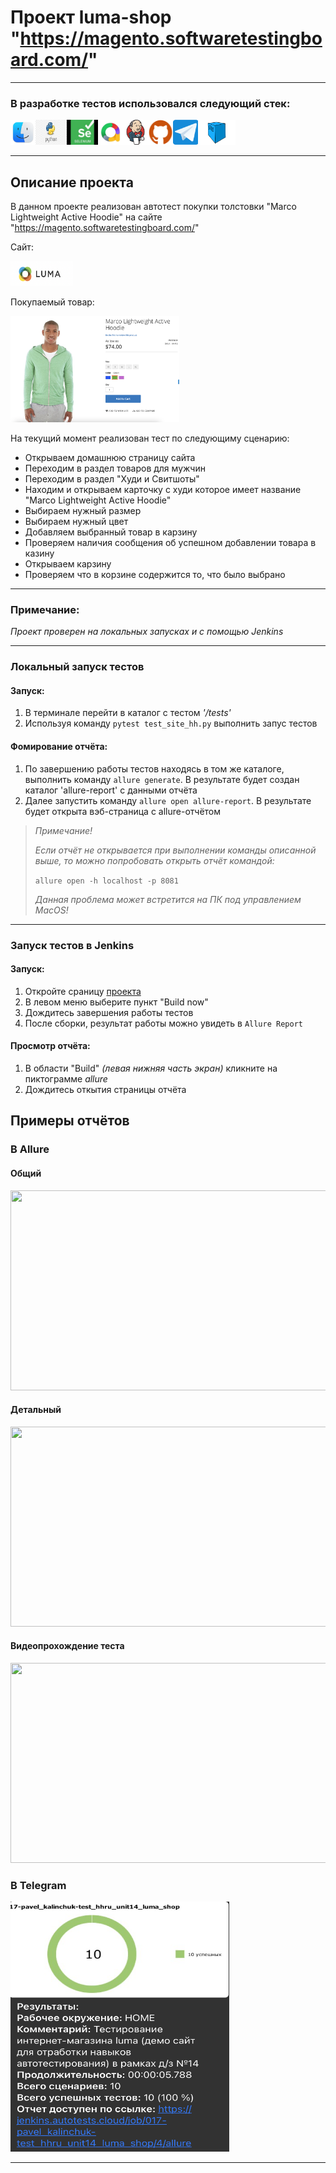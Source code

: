 # Проект luma-shop "https://magento.softwaretestingboard.com/"
___

### В разработке тестов использовался следующий стек:  
<img src="resources/macos.png" height="40" width="40" /><img src="resources/python.jpg" height="40" width="50" /><img src="resources/selenium.jpg" height="40" width="50" /><img src="resources/allure.png" height="40" width="40" /><img src="resources/jenkins.svg" height="40" width="40" /><img src="resources/github.png" height="40" width="40" /><img src="resources/telegram.png" height="40" width="40" /><img src="resources/selenoid.jpg" height="40" width="60" />
___

## Описание проекта
В данном проекте реализован автотест покупки толстовки "Marco Lightweight Active Hoodie" на сайте "https://magento.softwaretestingboard.com/"

Сайт:

<img src="resources/luma_shop.png" height="40" width="100" />

Покупаемый товар:

<img src="resources/hudies.png" height="170" width="270" />

На текущий момент реализован тест по следующиму сценарию:
- Открываем домашнюю страницу сайта
- Переходим в раздел товаров для мужчин
- Переходим в раздел "Худи и Свитшоты"
- Находим и открываем карточку с худи которое имеет название "Marco Lightweight Active Hoodie"
- Выбираем нужный размер
- Выбираем нужный цвет
- Добавляем выбранный товар в карзину
- Проверяем наличия сообщения об успешном добавлении товара в казину
- Открываем карзину
- Проверяем что в корзине содержится то, что было выбрано

___ 
### Примечание:
*Проект проверен на локальных запусках и с помощью Jenkins*
___

### Локальный запуск тестов

#### Запуск:
1. В терминале перейти в каталог с тестом *'/tests'*
2. Используя команду `pytest test_site_hh.py` выполнить запус тестов
#### Фомирование отчёта:
1. По завершению работы тестов находясь в том же каталоге, выполнить команду `allure generate`. В результате будет создан каталог 'allure-report' с данными отчёта
2. Далее запустить команду `allure open allure-report`. В результате будет открыта вэб-страница с allure-отчётом

> *Примечание!* 
> 
> *Если отчёт не открывается при выполнении команды описанной выше, то можно попробовать открыть отчёт командой:* 
> 
>`allure open -h localhost -p 8081`
> 
>*Данная проблема может встретится на ПК под управлением MacOS!*
___


### Запуск тестов в Jenkins

#### Запуск:
1. Откройте сраницу [проекта](https://jenkins.autotests.cloud/job/017-pavel_kalinchuk-test_hhru_unit14/)
2. В левом меню выберите пункт "Build now"
3. Дождитесь завершения работы тестов
5. После сборки, результат работы можно увидеть в ``Allure Report``

#### Просмотр отчёта:
1. В области "Build" *(левая нижняя часть экран)* кликните на пиктограмме *allure*
2. Дождитесь откытия страницы отчёта

## Примеры отчётов

### В Allure

#### Общий
<img src="resources/allure_general.png" width="630" height="320"/>

#### Детальный

<img src="resources/allure_detailed.png" width="630" height="320"/>

#### Видеопрохождение теста

<img src="resources/pytest.ini.gif" width="630" height="320"/>

### В Telegram

<img src="resources/telegram_report.png" width="350" height="400"/>

---

